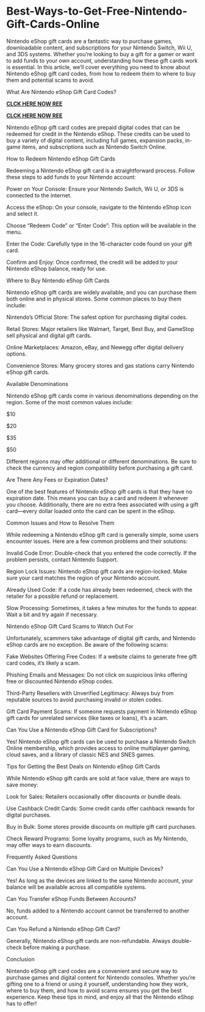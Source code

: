 # Best-Ways-to-Get-Free-Nintendo-Gift-Cards-Online
Nintendo eShop gift cards are a fantastic way to purchase games, downloadable content, and subscriptions for your Nintendo Switch, Wii U, and 3DS systems. Whether you’re looking to buy a gift for a gamer or want to add funds to your own account, understanding how these gift cards work is essential. In this article, we’ll cover everything you need to know about Nintendo eShop gift card codes, from how to redeem them to where to buy them and potential scams to avoid.

What Are Nintendo eShop Gift Card Codes?

**[CLCK HERE NOW REE](https://tinyurl.com/nintendocard20)**

**[CLCK HERE NOW REE](https://tinyurl.com/nintendocard20)**

Nintendo eShop gift card codes are prepaid digital codes that can be redeemed for credit in the Nintendo eShop. These credits can be used to buy a variety of digital content, including full games, expansion packs, in-game items, and subscriptions such as Nintendo Switch Online.

How to Redeem Nintendo eShop Gift Cards

Redeeming a Nintendo eShop gift card is a straightforward process. Follow these steps to add funds to your Nintendo account:

Power on Your Console: Ensure your Nintendo Switch, Wii U, or 3DS is connected to the internet.

Access the eShop: On your console, navigate to the Nintendo eShop icon and select it.

Choose “Redeem Code” or “Enter Code”: This option will be available in the menu.

Enter the Code: Carefully type in the 16-character code found on your gift card.

Confirm and Enjoy: Once confirmed, the credit will be added to your Nintendo eShop balance, ready for use.

Where to Buy Nintendo eShop Gift Cards

Nintendo eShop gift cards are widely available, and you can purchase them both online and in physical stores. Some common places to buy them include:

Nintendo’s Official Store: The safest option for purchasing digital codes.

Retail Stores: Major retailers like Walmart, Target, Best Buy, and GameStop sell physical and digital gift cards.

Online Marketplaces: Amazon, eBay, and Newegg offer digital delivery options.

Convenience Stores: Many grocery stores and gas stations carry Nintendo eShop gift cards.

Available Denominations

Nintendo eShop gift cards come in various denominations depending on the region. Some of the most common values include:

$10

$20

$35

$50

Different regions may offer additional or different denominations. Be sure to check the currency and region compatibility before purchasing a gift card.

Are There Any Fees or Expiration Dates?

One of the best features of Nintendo eShop gift cards is that they have no expiration date. This means you can buy a card and redeem it whenever you choose. Additionally, there are no extra fees associated with using a gift card—every dollar loaded onto the card can be spent in the eShop.

Common Issues and How to Resolve Them

While redeeming a Nintendo eShop gift card is generally simple, some users encounter issues. Here are a few common problems and their solutions:

Invalid Code Error: Double-check that you entered the code correctly. If the problem persists, contact Nintendo Support.

Region Lock Issues: Nintendo eShop gift cards are region-locked. Make sure your card matches the region of your Nintendo account.

Already Used Code: If a code has already been redeemed, check with the retailer for a possible refund or replacement.

Slow Processing: Sometimes, it takes a few minutes for the funds to appear. Wait a bit and try again if necessary.

Nintendo eShop Gift Card Scams to Watch Out For

Unfortunately, scammers take advantage of digital gift cards, and Nintendo eShop cards are no exception. Be aware of the following scams:

Fake Websites Offering Free Codes: If a website claims to generate free gift card codes, it’s likely a scam.

Phishing Emails and Messages: Do not click on suspicious links offering free or discounted Nintendo eShop codes.

Third-Party Resellers with Unverified Legitimacy: Always buy from reputable sources to avoid purchasing invalid or stolen codes.

Gift Card Payment Scams: If someone requests payment in Nintendo eShop gift cards for unrelated services (like taxes or loans), it’s a scam.

Can You Use a Nintendo eShop Gift Card for Subscriptions?

Yes! Nintendo eShop gift cards can be used to purchase a Nintendo Switch Online membership, which provides access to online multiplayer gaming, cloud saves, and a library of classic NES and SNES games.

Tips for Getting the Best Deals on Nintendo eShop Gift Cards

While Nintendo eShop gift cards are sold at face value, there are ways to save money:

Look for Sales: Retailers occasionally offer discounts or bundle deals.

Use Cashback Credit Cards: Some credit cards offer cashback rewards for digital purchases.

Buy in Bulk: Some stores provide discounts on multiple gift card purchases.

Check Reward Programs: Some loyalty programs, such as My Nintendo, may offer ways to earn discounts.

Frequently Asked Questions

Can You Use a Nintendo eShop Gift Card on Multiple Devices?

Yes! As long as the devices are linked to the same Nintendo account, your balance will be available across all compatible systems.

Can You Transfer eShop Funds Between Accounts?

No, funds added to a Nintendo account cannot be transferred to another account.

Can You Refund a Nintendo eShop Gift Card?

Generally, Nintendo eShop gift cards are non-refundable. Always double-check before making a purchase.

Conclusion

Nintendo eShop gift card codes are a convenient and secure way to purchase games and digital content for Nintendo consoles. Whether you’re gifting one to a friend or using it yourself, understanding how they work, where to buy them, and how to avoid scams ensures you get the best experience. Keep these tips in mind, and enjoy all that the Nintendo eShop has to offer!
